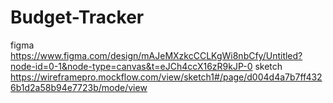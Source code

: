 # Budget-Tracker
figma
https://www.figma.com/design/mAJeMXzkcCCLKgWi8nbCfy/Untitled?node-id=0-1&node-type=canvas&t=eJCh4ccX16zR9kJP-0
sketch 
https://wireframepro.mockflow.com/view/sketch1#/page/d004d4a7b7ff4326b1d2a58b94e7723b/mode/view
